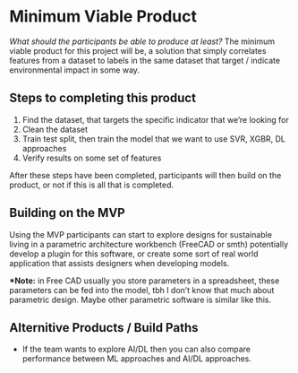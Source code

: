 # Minimum Viable Product

*What should the participants be able to produce at least?*
The minimum viable product for this project will be, a solution that simply correlates features from a dataset to labels in the same dataset that target / indicate environmental impact in some way.

## Steps to completing this product

1. Find the dataset, that targets the specific indicator that we’re looking for
2. Clean the dataset
3. Train test split, then train the model that we want to use SVR, XGBR, DL approaches
4. Verify results on some set of features

After these steps have been completed, participants will then build on the product, or not if this is all that is completed.

## Building on the MVP

Using the MVP participants can start to explore designs for sustainable living in a parametric architecture workbench (FreeCAD or smth) potentially develop a plugin for this software, or create some sort of real world application that assists designers when developing models.

**\*Note:** in Free CAD usually you store parameters in a spreadsheet, these parameters can be fed into the model, tbh I don’t know that much about parametric design. Maybe other parametric software is similar like this.

## Alternitive Products / Build Paths

* If the team wants to explore AI/DL then you can also compare performance between ML approaches and AI/DL approaches.

